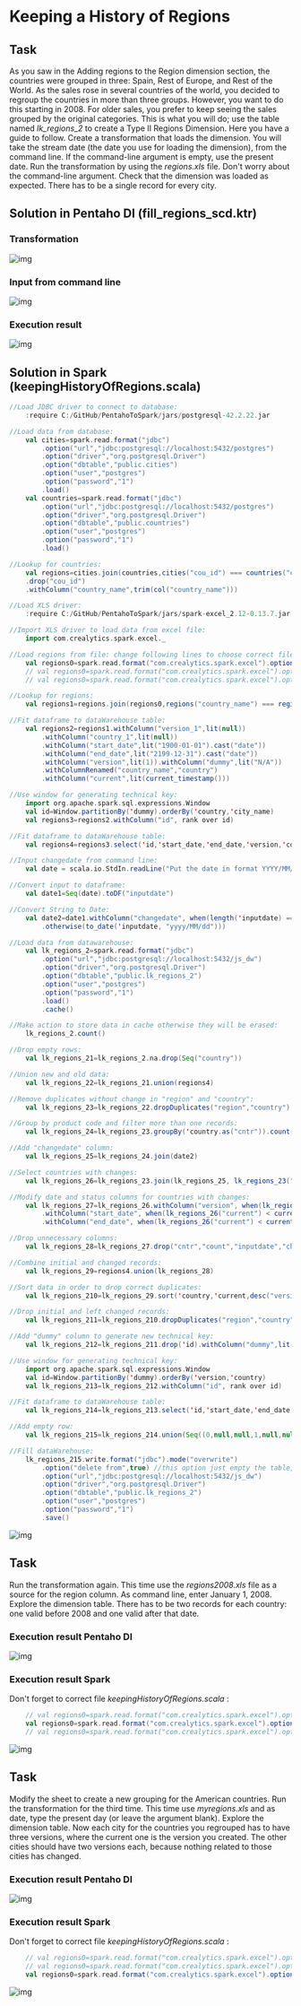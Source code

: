 # Keeping a History of Regions
## Task
As you saw in the Adding regions to the Region dimension section, the countries were grouped in three: Spain, Rest of Europe, and Rest of the World. 
As the sales rose in several countries of the world, you decided to regroup the countries in more than three groups. However, you want to do this starting in 2008. For older sales, you prefer to keep seeing the sales grouped by the original categories.
This is what you will do; use the table named _lk_regions_2_ to create a Type II Regions Dimension. Here you have a guide to follow. Create a transformation that loads the dimension. You will take the stream date (the date you use for loading the dimension), from the command line. If the command-line argument is empty, use the present date.
Run the transformation by using the _regions.xls_ file. Don't worry about the command-line argument. Check that the dimension was loaded as expected. There has to be a single record for every city.
## Solution in Pentaho DI (fill_regions_scd.ktr)
### Transformation
![img](https://github.com/shumasey/PentahoToSpark/blob/main/Screenshots/KeepingHistoryOfRegionsPDItransf.png)
### Input from command line
![img](https://github.com/shumasey/PentahoToSpark/blob/main/Screenshots/KeepingHistoryOfRegionsPDItransfrun.png)
### Execution result
![img](https://github.com/shumasey/PentahoToSpark/blob/main/Screenshots/KeepingHistoryOfRegionsPDI.png)
## Solution in Spark (keepingHistoryOfRegions.scala)
```scala
//Load JDBC driver to connect to database:
	:require C:/GitHub/PentahoToSpark/jars/postgresql-42.2.22.jar

//Load data from database:
	val cities=spark.read.format("jdbc")
		.option("url","jdbc:postgresql://localhost:5432/postgres")
		.option("driver","org.postgresql.Driver")
		.option("dbtable","public.cities")
		.option("user","postgres")
		.option("password","1")
		.load()
	val countries=spark.read.format("jdbc")
		.option("url","jdbc:postgresql://localhost:5432/postgres")
		.option("driver","org.postgresql.Driver")
		.option("dbtable","public.countries")
		.option("user","postgres")
		.option("password","1")
		.load()

//Lookup for countries:
	val regions=cities.join(countries,cities("cou_id") === countries("cou_id"),"inner")
	.drop("cou_id")
	.withColumn("country_name",trim(col("country_name")))

//Load XLS driver:
	:require C:/GitHub/PentahoToSpark/jars/spark-excel_2.12-0.13.7.jar

//Import XLS driver to load data from excel file:
	import com.crealytics.spark.excel._

//Load regions from file: change following lines to choose correct file
	val regions0=spark.read.format("com.crealytics.spark.excel").option("header",true).load("C:/pdi_files/input/regions.xls")
	// val regions0=spark.read.format("com.crealytics.spark.excel").option("header",true).load("C:/pdi_files/input/regions2008.xls")
	// val regions0=spark.read.format("com.crealytics.spark.excel").option("header",true).load("C:/pdi_files/input/myregions.xls")

//Lookup for regions:
	val regions1=regions.join(regions0,regions("country_name") === regions0("country"),"left").drop("country")

//Fit dataframe to dataWarehouse table:
	val regions2=regions1.withColumn("version_1",lit(null))
		.withColumn("country_1",lit(null))
		.withColumn("start_date",lit("1900-01-01").cast("date"))
		.withColumn("end_date",lit("2199-12-31").cast("date"))
		.withColumn("version",lit(1)).withColumn("dummy",lit("N/A"))
		.withColumnRenamed("country_name","country")
		.withColumn("current",lit(current_timestamp()))

//Use window for generating technical key:
	import org.apache.spark.sql.expressions.Window
	val id=Window.partitionBy('dummy).orderBy('country,'city_name)
	val regions3=regions2.withColumn("id", rank over id)

//Fit dataframe to dataWarehouse table:
	val regions4=regions3.select('id,'start_date,'end_date,'version,'country_1,'version_1,'country,'region,'current)

//Input changedate from command line:
	val date = scala.io.StdIn.readLine("Put the date in format YYYY/MM/DD or press ENTER for today ")

//Convert input to dataframe:
	val date1=Seq(date).toDF("inputdate")

//Convert String to Date:
	val date2=date1.withColumn("changedate", when(length('inputdate) === 0, current_date())
		.otherwise(to_date('inputdate, "yyyy/MM/dd")))

//Load data from datawarehouse:
	val lk_regions_2=spark.read.format("jdbc")
		.option("url","jdbc:postgresql://localhost:5432/js_dw")
		.option("driver","org.postgresql.Driver")
		.option("dbtable","public.lk_regions_2")
		.option("user","postgres")
		.option("password","1")
		.load()
		.cache()

//Make action to store data in cache otherwise they will be erased:
	lk_regions_2.count()

//Drop empty rows:
	val lk_regions_21=lk_regions_2.na.drop(Seq("country"))

//Union new and old data:
	val lk_regions_22=lk_regions_21.union(regions4)

//Remove duplicates without change in "region" and "country":
	val lk_regions_23=lk_regions_22.dropDuplicates("region","country")

//Group by product code and filter more than one records:
	val lk_regions_24=lk_regions_23.groupBy('country.as("cntr")).count().filter("count > 1")

//Add "changedate" column:
	val lk_regions_25=lk_regions_24.join(date2)

//Select countries with changes:
	val lk_regions_26=lk_regions_23.join(lk_regions_25, lk_regions_23("country") === lk_regions_25("cntr"),"inner")

//Modify date and status columns for countries with changes:
	val lk_regions_27=lk_regions_26.withColumn("version", when(lk_regions_26("current") < current_timestamp(), $"version").otherwise($"count"))
		.withColumn("start_date", when(lk_regions_26("current") < current_timestamp(), $"start_date").otherwise(lk_regions_26("changedate")))
		.withColumn("end_date", when(lk_regions_26("current") < current_timestamp() && lk_regions_26("end_date") === "2199-12-31", lk_regions_26("changedate")).otherwise($"end_date"))

//Drop unnecessary columns:
	val lk_regions_28=lk_regions_27.drop("cntr","count","inputdate","changedate")

//Combine initial and changed records:
	val lk_regions_29=regions4.union(lk_regions_28)

//Sort data in order to drop correct duplicates:
	val lk_regions_210=lk_regions_29.sort('country,'current,desc("version"))

//Drop initial and left changed records:
	val lk_regions_211=lk_regions_210.dropDuplicates("region","country")

//Add "dummy" column to generate new technical key:
	val lk_regions_212=lk_regions_211.drop('id).withColumn("dummy",lit("NA"))

//Use window for generating technical key:
	import org.apache.spark.sql.expressions.Window
	val id=Window.partitionBy('dummy).orderBy('version,'country)
	val lk_regions_213=lk_regions_212.withColumn("id", rank over id)

//Fit dataframe to dataWarehouse table:
	val lk_regions_214=lk_regions_213.select('id,'start_date,'end_date,'version,'country_1,'version_1,'country,'region,'current)

//Add empty row:
	val lk_regions_215=lk_regions_214.union(Seq((0,null,null,1,null,null,null,null,null)).toDF)

//Fill dataWarehouse:
	lk_regions_215.write.format("jdbc").mode("overwrite")
		.option("delete from",true)	//this option just empty the table, otherwise new table will be created
		.option("url","jdbc:postgresql://localhost:5432/js_dw")
		.option("driver","org.postgresql.Driver")
		.option("dbtable","public.lk_regions_2")
		.option("user","postgres")
		.option("password","1")
		.save()
```
![img](https://github.com/shumasey/PentahoToSpark/blob/main/Screenshots/KeepingHistoryOfRegionsSpark.png)
## Task
Run the transformation again. This time use the _regions2008.xls_ file as a source for the region column. As command line, enter January 1, 2008. Explore the dimension table. There has to be two records for each country: one valid before 2008 and one valid after that date.
### Execution result Pentaho DI
![img](https://github.com/shumasey/PentahoToSpark/blob/main/Screenshots/KeepingHistoryOfRegionsPDI_updated1.png)
### Execution result Spark
Don't forget to correct file _keepingHistoryOfRegions.scala_ :
```scala
	// val regions0=spark.read.format("com.crealytics.spark.excel").option("header",true).load("C:/pdi_files/input/regions.xls")
	val regions0=spark.read.format("com.crealytics.spark.excel").option("header",true).load("C:/pdi_files/input/regions2008.xls")
	// val regions0=spark.read.format("com.crealytics.spark.excel").option("header",true).load("C:/pdi_files/input/myregions.xls")
```
![img](https://github.com/shumasey/PentahoToSpark/blob/main/Screenshots/KeepingHistoryOfRegionsSpark_updated1.png)
## Task
Modify the sheet to create a new grouping for the American countries. Run the transformation for the third time. This time use _myregions.xls_ and as date, type the present day (or leave the argument blank). Explore the dimension table. Now each city for the countries you regrouped has to have three versions, where the current one is the version you created. The other cities should have two versions each, because nothing related to those cities has changed.
### Execution result Pentaho DI
![img](https://github.com/shumasey/PentahoToSpark/blob/main/Screenshots/KeepingHistoryOfRegionsPDI_updated2.png)
### Execution result Spark
Don't forget to correct file _keepingHistoryOfRegions.scala_ :
```scala
	// val regions0=spark.read.format("com.crealytics.spark.excel").option("header",true).load("C:/pdi_files/input/regions.xls")
	// val regions0=spark.read.format("com.crealytics.spark.excel").option("header",true).load("C:/pdi_files/input/regions2008.xls")
	val regions0=spark.read.format("com.crealytics.spark.excel").option("header",true).load("C:/pdi_files/input/myregions.xls")
```
![img](https://github.com/shumasey/PentahoToSpark/blob/main/Screenshots/KeepingHistoryOfRegionsSpark_updated2.png)
